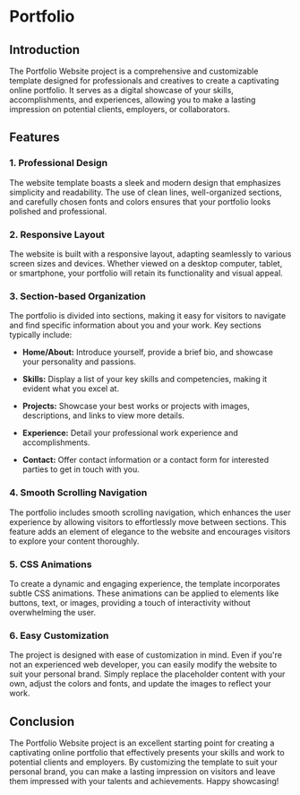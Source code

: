 # Portfolio


## Introduction

The Portfolio Website project is a comprehensive and customizable template designed for professionals and creatives to create a captivating online portfolio. It serves as a digital showcase of your skills, accomplishments, and experiences, allowing you to make a lasting impression on potential clients, employers, or collaborators.


## Features

### 1. Professional Design

The website template boasts a sleek and modern design that emphasizes simplicity and readability. The use of clean lines, well-organized sections, and carefully chosen fonts and colors ensures that your portfolio looks polished and professional.

### 2. Responsive Layout

The website is built with a responsive layout, adapting seamlessly to various screen sizes and devices. Whether viewed on a desktop computer, tablet, or smartphone, your portfolio will retain its functionality and visual appeal.

### 3. Section-based Organization

The portfolio is divided into sections, making it easy for visitors to navigate and find specific information about you and your work. Key sections typically include:

- **Home/About:** Introduce yourself, provide a brief bio, and showcase your personality and passions.

- **Skills:** Display a list of your key skills and competencies, making it evident what you excel at.

- **Projects:** Showcase your best works or projects with images, descriptions, and links to view more details.

- **Experience:** Detail your professional work experience and accomplishments.

- **Contact:** Offer contact information or a contact form for interested parties to get in touch with you.

### 4. Smooth Scrolling Navigation

The portfolio includes smooth scrolling navigation, which enhances the user experience by allowing visitors to effortlessly move between sections. This feature adds an element of elegance to the website and encourages visitors to explore your content thoroughly.

### 5. CSS Animations

To create a dynamic and engaging experience, the template incorporates subtle CSS animations. These animations can be applied to elements like buttons, text, or images, providing a touch of interactivity without overwhelming the user.

### 6. Easy Customization

The project is designed with ease of customization in mind. Even if you're not an experienced web developer, you can easily modify the website to suit your personal brand. Simply replace the placeholder content with your own, adjust the colors and fonts, and update the images to reflect your work.



## Conclusion

The Portfolio Website project is an excellent starting point for creating a captivating online portfolio that effectively presents your skills and work to potential clients and employers. By customizing the template to suit your personal brand, you can make a lasting impression on visitors and leave them impressed with your talents and achievements. Happy showcasing!
